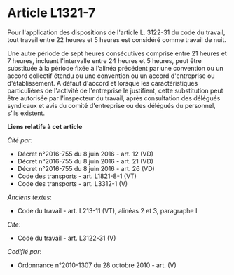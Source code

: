 # Article L1321-7

Pour l'application des dispositions de l'article L. 3122-31 du code du travail, tout travail entre 22 heures et 5 heures est
considéré comme travail de nuit. 

Une autre période de sept heures consécutives comprise entre 21 heures et 7 heures, incluant l'intervalle entre 24 heures et
5 heures, peut être substituée à la période fixée à l'alinéa précédent par une convention ou un accord collectif étendu ou
une convention ou un accord d'entreprise ou d'établissement. A défaut d'accord et lorsque les caractéristiques particulières
de l'activité de l'entreprise le justifient, cette substitution peut être autorisée par l'inspecteur du travail, après
consultation des délégués syndicaux et avis du comité d'entreprise ou des délégués du personnel, s'ils existent.

**Liens relatifs à cet article**

_Cité par_:

  - Décret n°2016-755 du 8 juin 2016 - art. 12 (VD)
  - Décret n°2016-755 du 8 juin 2016 - art. 21 (VD)
  - Décret n°2016-755 du 8 juin 2016 - art. 26 (VD)
  - Code des transports - art. L1821-8-1 (VT)
  - Code des transports - art. L3312-1 (V)

_Anciens textes_:

  - Code du travail - art. L213-11 (VT), alinéas 2 et 3, paragraphe I

_Cite_:

  - Code du travail - art. L3122-31 (V)

_Codifié par_:

  - Ordonnance n°2010-1307 du 28 octobre 2010 - art. (V)
